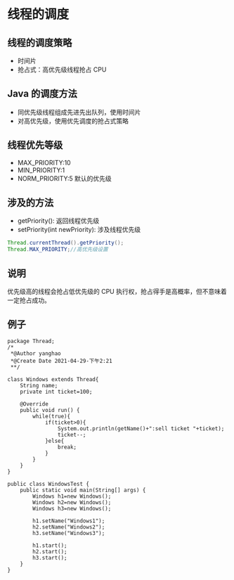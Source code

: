 # 线程的调度

## 线程的调度策略

- 时间片
- 抢占式：高优先级线程抢占 CPU 

## Java 的调度方法

- 同优先级线程组成先进先出队列，使用时间片
- 对高优先级，使用优先调度的抢占式策略

## 线程优先等级

- MAX_PRIORITY:10
- MIN_PRIORITY:1
- NORM_PRIORITY:5 默认的优先级

## 涉及的方法

- getPriority(): 返回线程优先级
- setPriority(int newPriority): 涉及线程优先级

```java
Thread.currentThread().getPriority();
Thread.MAX_PRIORITY;//高优先级设置
```

## 说明

优先级高的线程会抢占低优先级的 CPU 执行权，抢占得手是高概率，但不意味着一定抢占成功。

## 例子

```
package Thread;
/*
 *@Author yanghao
 *@Create Date 2021-04-29-下午2:21
 **/

class Windows extends Thread{
    String name;
    private int ticket=100;

    @Override
    public void run() {
        while(true){
            if(ticket>0){
                System.out.println(getName()+":sell ticket "+ticket);
                ticket--;
            }else{
                break;
            }
        }
    }
}

public class WindowsTest {
    public static void main(String[] args) {
        Windows h1=new Windows();
        Windows h2=new Windows();
        Windows h3=new Windows();

        h1.setName("Windows1");
        h2.setName("Windows2");
        h3.setName("Windows3");

        h1.start();
        h2.start();
        h3.start();
    }
}
```



